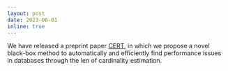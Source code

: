 ```yaml
---
layout: post
date: 2023-06-01
inline: true
---
```


We have released a preprint paper [CERT](https://arxiv.org/abs/2306.00355), in which we propose a novel black-box method to automatically and efficiently find performance issues in databases through the len of cardinality estimation.